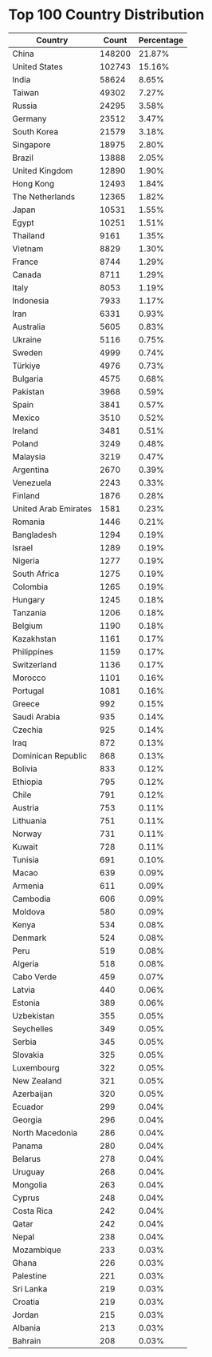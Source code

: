 # Top 100 Country Distribution
| Country | Count | Percentage |
|----|----|----|
| China | 148200 | 21.87% |
| United States | 102743 | 15.16% |
| India | 58624 | 8.65% |
| Taiwan | 49302 | 7.27% |
| Russia | 24295 | 3.58% |
| Germany | 23512 | 3.47% |
| South Korea | 21579 | 3.18% |
| Singapore | 18975 | 2.80% |
| Brazil | 13888 | 2.05% |
| United Kingdom | 12890 | 1.90% |
| Hong Kong | 12493 | 1.84% |
| The Netherlands | 12365 | 1.82% |
| Japan | 10531 | 1.55% |
| Egypt | 10251 | 1.51% |
| Thailand | 9161 | 1.35% |
| Vietnam | 8829 | 1.30% |
| France | 8744 | 1.29% |
| Canada | 8711 | 1.29% |
| Italy | 8053 | 1.19% |
| Indonesia | 7933 | 1.17% |
| Iran | 6331 | 0.93% |
| Australia | 5605 | 0.83% |
| Ukraine | 5116 | 0.75% |
| Sweden | 4999 | 0.74% |
| Türkiye | 4976 | 0.73% |
| Bulgaria | 4575 | 0.68% |
| Pakistan | 3968 | 0.59% |
| Spain | 3841 | 0.57% |
| Mexico | 3510 | 0.52% |
| Ireland | 3481 | 0.51% |
| Poland | 3249 | 0.48% |
| Malaysia | 3219 | 0.47% |
| Argentina | 2670 | 0.39% |
| Venezuela | 2243 | 0.33% |
| Finland | 1876 | 0.28% |
| United Arab Emirates | 1581 | 0.23% |
| Romania | 1446 | 0.21% |
| Bangladesh | 1294 | 0.19% |
| Israel | 1289 | 0.19% |
| Nigeria | 1277 | 0.19% |
| South Africa | 1275 | 0.19% |
| Colombia | 1265 | 0.19% |
| Hungary | 1245 | 0.18% |
| Tanzania | 1206 | 0.18% |
| Belgium | 1190 | 0.18% |
| Kazakhstan | 1161 | 0.17% |
| Philippines | 1159 | 0.17% |
| Switzerland | 1136 | 0.17% |
| Morocco | 1101 | 0.16% |
| Portugal | 1081 | 0.16% |
| Greece | 992 | 0.15% |
| Saudi Arabia | 935 | 0.14% |
| Czechia | 925 | 0.14% |
| Iraq | 872 | 0.13% |
| Dominican Republic | 868 | 0.13% |
| Bolivia | 833 | 0.12% |
| Ethiopia | 795 | 0.12% |
| Chile | 791 | 0.12% |
| Austria | 753 | 0.11% |
| Lithuania | 751 | 0.11% |
| Norway | 731 | 0.11% |
| Kuwait | 728 | 0.11% |
| Tunisia | 691 | 0.10% |
| Macao | 639 | 0.09% |
| Armenia | 611 | 0.09% |
| Cambodia | 606 | 0.09% |
| Moldova | 580 | 0.09% |
| Kenya | 534 | 0.08% |
| Denmark | 524 | 0.08% |
| Peru | 519 | 0.08% |
| Algeria | 518 | 0.08% |
| Cabo Verde | 459 | 0.07% |
| Latvia | 440 | 0.06% |
| Estonia | 389 | 0.06% |
| Uzbekistan | 355 | 0.05% |
| Seychelles | 349 | 0.05% |
| Serbia | 345 | 0.05% |
| Slovakia | 325 | 0.05% |
| Luxembourg | 322 | 0.05% |
| New Zealand | 321 | 0.05% |
| Azerbaijan | 320 | 0.05% |
| Ecuador | 299 | 0.04% |
| Georgia | 296 | 0.04% |
| North Macedonia | 286 | 0.04% |
| Panama | 280 | 0.04% |
| Belarus | 278 | 0.04% |
| Uruguay | 268 | 0.04% |
| Mongolia | 263 | 0.04% |
| Cyprus | 248 | 0.04% |
| Costa Rica | 242 | 0.04% |
| Qatar | 242 | 0.04% |
| Nepal | 238 | 0.04% |
| Mozambique | 233 | 0.03% |
| Ghana | 226 | 0.03% |
| Palestine | 221 | 0.03% |
| Sri Lanka | 219 | 0.03% |
| Croatia | 219 | 0.03% |
| Jordan | 215 | 0.03% |
| Albania | 213 | 0.03% |
| Bahrain | 208 | 0.03% |
